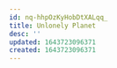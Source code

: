 ```yaml
---
id: nq-hhpOzKyHobDtXALqq_
title: Unlonely Planet
desc: ''
updated: 1643723096371
created: 1643723096371
---
```


